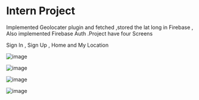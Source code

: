 # Intern Project 

Implemented Geolocater plugin and fetched ,stored the lat long in Firebase ,
Also implemented Firebase Auth .Project have four Screens

Sign In , Sign Up , Home and My Location

![image](https://github.com/Manvi-Chaudhary/Intern_Project/assets/102468013/13aa463e-8e78-44ce-812e-490a10a84ce3)

![image](https://github.com/Manvi-Chaudhary/Intern_Project/assets/102468013/bacb27d5-1122-4b4b-9b03-725ff798eeb4)

![image](https://github.com/Manvi-Chaudhary/Intern_Project/assets/102468013/63aca83e-2960-4a17-ab14-7f031f8ec544)

![image](https://github.com/Manvi-Chaudhary/Intern_Project/assets/102468013/77699b62-f2cb-4432-9812-3e222529aecc)
